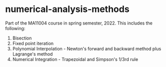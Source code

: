 # numerical-analysis-methods
Part of the MA11004 course in spring semester, 2022. This includes the following:
1. Bisection
2. Fixed point iteration
3. Polynomial Interpolation - Newton's forward and backward method plus Lagrange's method
4. Numerical Integration - Trapezoidal and Simpson's 1/3rd rule 
